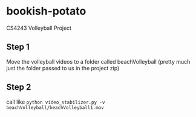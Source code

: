 # bookish-potato
CS4243 Volleyball Project

## Step 1
Move the volleyball videos to a folder called beachVolleyball (pretty much just the folder passed to us in the project zip)

## Step 2
call like
`python video_stabilizer.py -v beachVolleyball/beachVolleyball1.mov`
